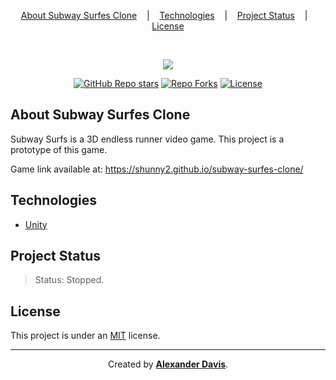 <p align="center">
  <a href="#about-subway-surfes-clone">About Subway Surfes Clone</a>
  &nbsp;&nbsp;&nbsp;|&nbsp;&nbsp;&nbsp;
  <a href="#technologies">Technologies</a>
  &nbsp;&nbsp;&nbsp;|&nbsp;&nbsp;&nbsp;
  <a href="#project-status">Project Status</a>
  &nbsp;&nbsp;&nbsp;|&nbsp;&nbsp;&nbsp;
  <a href="#license">License</a>
</p>

</br>

<p align="center">
  <img src="https://user-images.githubusercontent.com/72872854/214906222-d14f1eb5-050e-48c5-b61c-b2ef82428c7d.png" />
</p>

<p align="center">
  <a href="https://img.shields.io/github/stars/shunny2/subway-surfes-clone"><img src="https://img.shields.io/github/stars/shunny2/subway-surfes-clone" alt="GitHub Repo stars" ></a>
  <a href="https://img.shields.io/github/forks/shunny2/subway-surfes-clone"><img src="https://img.shields.io/github/forks/shunny2/subway-surfes-clone" alt="Repo Forks"/></a>
  <a href="https://img.shields.io/github/license/shunny2/subway-surfes-clone"><img src="https://img.shields.io/github/license/shunny2/subway-surfes-clone" alt="License"/></a>
</p>

## About Subway Surfes Clone

Subway Surfs is a 3D endless runner video game. This project is a prototype of this game.


Game link available at: https://shunny2.github.io/subway-surfes-clone/

## Technologies

- [Unity](https://unity.com/)

## Project Status

> Status: Stopped.

## License

This project is under an [MIT](https://opensource.org/licenses/MIT) license.

<hr></hr>

<p align="center">Created by <a href="https://github.com/shunny2"><b>Alexander Davis</b></a>.</p>
